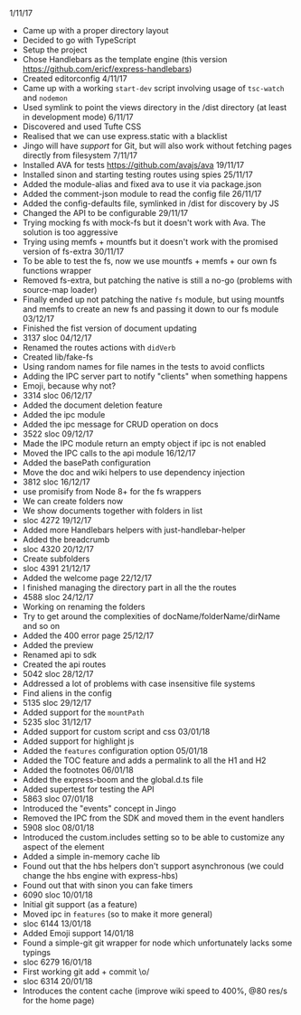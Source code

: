 1/11/17
- Came up with a proper directory layout
- Decided to go with TypeScript
- Setup the project
- Chose Handlebars as the template engine (this version https://github.com/ericf/express-handlebars)
- Created editorconfig
4/11/17
- Came up with a working `start-dev` script involving usage of `tsc-watch` and `nodemon`
- Used symlink to point the views directory in the /dist directory (at least in development mode)
6/11/17
- Discovered and used Tufte CSS
- Realised that we can use express.static with a blacklist
- Jingo will have _support_ for Git, but will also work without fetching pages directly from filesystem
7/11/17
- Installed AVA for tests https://github.com/avajs/ava
19/11/17
- Installed sinon and starting testing routes using spies
25/11/17
- Added the module-alias and fixed ava to use it via package.json
- Added the comment-json module to read the config file
26/11/17
- Added the config-defaults file, symlinked in /dist for discovery by JS
- Changed the API to be configurable
29/11/17
- Trying mocking fs with mock-fs but it doesn't work with Ava. The solution is too aggressive
- Trying using memfs + mountfs but it doesn't work with the promised version of fs-extra
30/11/17
- To be able to test the fs, now we use mountfs + memfs + our own fs functions wrapper
- Removed fs-extra, but patching the native is still a no-go (problems with source-map loader)
- Finally ended up not patching the native `fs` module, but using mountfs and memfs to create
  an new fs and passing it down to our fs module
03/12/17
- Finished the fist version of document updating
- 3137 sloc
04/12/17
- Renamed the routes actions with `didVerb`
- Created lib/fake-fs
- Using random names for file names in the tests to avoid conflicts
- Adding the IPC server part to notify "clients" when something happens
- Emoji, because why not?
- 3314 sloc
06/12/17
- Added the document deletion feature
- Added the ipc module
- Added the ipc message for CRUD operation on docs
- 3522 sloc
09/12/17
- Made the IPC module return an empty object if ipc is not enabled
- Moved the IPC calls to the api module
16/12/17
- Added the basePath configuration
- Move the doc and wiki helpers to use dependency injection
- 3812 sloc
16/12/17
- use promisify from Node 8+ for the fs wrappers
- We can create folders now
- We show documents together with folders in list
- sloc 4272
19/12/17
- Added more Handlebars helpers with just-handlebar-helper
- Added the breadcrumb
- sloc 4320
20/12/17
- Create subfolders
- sloc 4391
21/12/17
- Added the welcome page
22/12/17
- I finished managing the directory part in all the the routes
- 4588 sloc
24/12/17
- Working on renaming the folders
- Try to get around the complexities of docName/folderName/dirName and so on
- Added the 400 error page
25/12/17
- Added the preview
- Renamed api to sdk
- Created the api routes
- 5042 sloc
28/12/17
- Addressed a lot of problems with case insensitive file systems
- Find aliens in the config
- 5135 sloc
29/12/17
- Added support for the `mountPath`
- 5235 sloc
31/12/17
- Added support for custom script and css
03/01/18
- Added support for highlight js
- Added the `features` configuration option
05/01/18
- Added the TOC feature and adds a permalink to all the H1 and H2
- Added the footnotes
06/01/18
- Added the express-boom and the global.d.ts file
- Added supertest for testing the API
- 5863 sloc
07/01/18
- Introduced the "events" concept in Jingo
- Removed the IPC from the SDK and moved them in the event handlers
- 5908 sloc
08/01/18
- Introduced the custom.includes setting so to be able to customize
  any aspect of the <head> element
- Added a simple in-memory cache lib
- Found out that the hbs helpers don't support asynchronous (we could
  change the hbs engine with express-hbs)
- Found out that with sinon you can fake timers
- 6090 sloc
10/01/18
- Initial git support (as a feature)
- Moved ipc in `features` (so to make it more general)
- sloc 6144
13/01/18
- Added Emoji support
14/01/18
- Found a simple-git git wrapper for node which unfortunately lacks some typings
- sloc 6279
16/01/18
- First working git add + commit \o/
- sloc 6314
20/01/18
- Introduces the content cache (improve wiki speed to 400%, @80 res/s for the home page)
